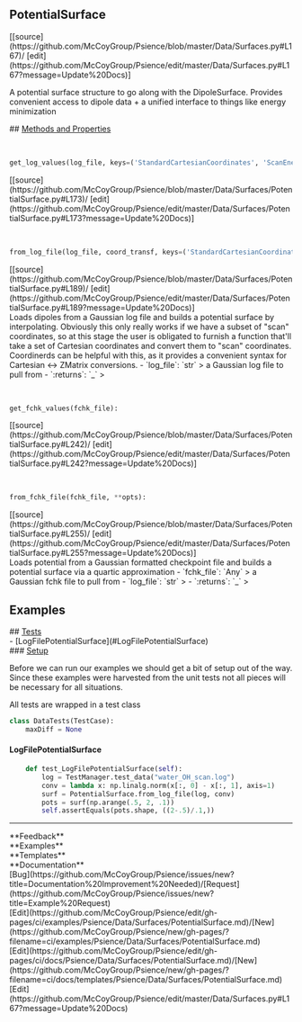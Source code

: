 ## <a id="Psience.Data.Surfaces.PotentialSurface">PotentialSurface</a> 

<div class="docs-source-link" markdown="1">
[[source](https://github.com/McCoyGroup/Psience/blob/master/Data/Surfaces.py#L167)/
[edit](https://github.com/McCoyGroup/Psience/edit/master/Data/Surfaces.py#L167?message=Update%20Docs)]
</div>

A potential surface structure to go along with the DipoleSurface.
Provides convenient access to dipole data + a unified interface to things like energy minimization







<div class="collapsible-section">
 <div class="collapsible-section collapsible-section-header" markdown="1">
## <a class="collapse-link" data-toggle="collapse" href="#methods" markdown="1"> Methods and Properties</a> <a class="float-right" data-toggle="collapse" href="#methods"><i class="fa fa-chevron-down"></i></a>
 </div>
 <div class="collapsible-section collapsible-section-body collapse show" id="methods" markdown="1">
 
<a id="Psience.Data.Surfaces.PotentialSurface.get_log_values" class="docs-object-method">&nbsp;</a> 
```python
get_log_values(log_file, keys=('StandardCartesianCoordinates', 'ScanEnergies')): 
```
<div class="docs-source-link" markdown="1">
[[source](https://github.com/McCoyGroup/Psience/blob/master/Data/Surfaces/PotentialSurface.py#L173)/
[edit](https://github.com/McCoyGroup/Psience/edit/master/Data/Surfaces/PotentialSurface.py#L173?message=Update%20Docs)]
</div>


<a id="Psience.Data.Surfaces.PotentialSurface.from_log_file" class="docs-object-method">&nbsp;</a> 
```python
from_log_file(log_file, coord_transf, keys=('StandardCartesianCoordinates', 'ScanEnergies'), tol=0.001, **opts): 
```
<div class="docs-source-link" markdown="1">
[[source](https://github.com/McCoyGroup/Psience/blob/master/Data/Surfaces/PotentialSurface.py#L189)/
[edit](https://github.com/McCoyGroup/Psience/edit/master/Data/Surfaces/PotentialSurface.py#L189?message=Update%20Docs)]
</div>
Loads dipoles from a Gaussian log file and builds a potential surface by interpolating.
Obviously this only really works if we have a subset of "scan" coordinates, so at this stage the user is obligated
to furnish a function that'll take a set of Cartesian coordinates and convert them to "scan" coordinates.
Coordinerds can be helpful with this, as it provides a convenient syntax for Cartesian <-> ZMatrix conversions.
  - `log_file`: `str`
    > a Gaussian log file to pull from
  - `:returns`: `_`
    >


<a id="Psience.Data.Surfaces.PotentialSurface.get_fchk_values" class="docs-object-method">&nbsp;</a> 
```python
get_fchk_values(fchk_file): 
```
<div class="docs-source-link" markdown="1">
[[source](https://github.com/McCoyGroup/Psience/blob/master/Data/Surfaces/PotentialSurface.py#L242)/
[edit](https://github.com/McCoyGroup/Psience/edit/master/Data/Surfaces/PotentialSurface.py#L242?message=Update%20Docs)]
</div>


<a id="Psience.Data.Surfaces.PotentialSurface.from_fchk_file" class="docs-object-method">&nbsp;</a> 
```python
from_fchk_file(fchk_file, **opts): 
```
<div class="docs-source-link" markdown="1">
[[source](https://github.com/McCoyGroup/Psience/blob/master/Data/Surfaces/PotentialSurface.py#L255)/
[edit](https://github.com/McCoyGroup/Psience/edit/master/Data/Surfaces/PotentialSurface.py#L255?message=Update%20Docs)]
</div>
Loads potential from a Gaussian formatted checkpoint file and builds a potential surface via a quartic approximation
  - `fchk_file`: `Any`
    > a Gaussian fchk file to pull from
  - `log_file`: `str`
    > 
  - `:returns`: `_`
    >
 </div>
</div>




## Examples













<div class="collapsible-section">
 <div class="collapsible-section collapsible-section-header" markdown="1">
## <a class="collapse-link" data-toggle="collapse" href="#Tests-616ee3" markdown="1"> Tests</a> <a class="float-right" data-toggle="collapse" href="#Tests-616ee3"><i class="fa fa-chevron-down"></i></a>
 </div>
 <div class="collapsible-section collapsible-section-body collapse show" id="Tests-616ee3" markdown="1">
 - [LogFilePotentialSurface](#LogFilePotentialSurface)

<div class="collapsible-section">
 <div class="collapsible-section collapsible-section-header" markdown="1">
### <a class="collapse-link" data-toggle="collapse" href="#Setup-f953ca" markdown="1"> Setup</a> <a class="float-right" data-toggle="collapse" href="#Setup-f953ca"><i class="fa fa-chevron-down"></i></a>
 </div>
 <div class="collapsible-section collapsible-section-body collapse show" id="Setup-f953ca" markdown="1">
 
Before we can run our examples we should get a bit of setup out of the way.
Since these examples were harvested from the unit tests not all pieces
will be necessary for all situations.

All tests are wrapped in a test class
```python
class DataTests(TestCase):
    maxDiff = None
```

 </div>
</div>

#### <a name="LogFilePotentialSurface">LogFilePotentialSurface</a>
```python
    def test_LogFilePotentialSurface(self):
        log = TestManager.test_data("water_OH_scan.log")
        conv = lambda x: np.linalg.norm(x[:, 0] - x[:, 1], axis=1)
        surf = PotentialSurface.from_log_file(log, conv)
        pots = surf(np.arange(.5, 2, .1))
        self.assertEquals(pots.shape, ((2-.5)/.1,))
```

 </div>
</div>






---


<div markdown="1" class="text-secondary">
<div class="container">
  <div class="row">
   <div class="col" markdown="1">
**Feedback**   
</div>
   <div class="col" markdown="1">
**Examples**   
</div>
   <div class="col" markdown="1">
**Templates**   
</div>
   <div class="col" markdown="1">
**Documentation**   
</div>
   <div class="col" markdown="1">
   
</div>
   <div class="col" markdown="1">
   
</div>
   <div class="col" markdown="1">
   
</div>
</div>
  <div class="row">
   <div class="col" markdown="1">
[Bug](https://github.com/McCoyGroup/Psience/issues/new?title=Documentation%20Improvement%20Needed)/[Request](https://github.com/McCoyGroup/Psience/issues/new?title=Example%20Request)   
</div>
   <div class="col" markdown="1">
[Edit](https://github.com/McCoyGroup/Psience/edit/gh-pages/ci/examples/Psience/Data/Surfaces/PotentialSurface.md)/[New](https://github.com/McCoyGroup/Psience/new/gh-pages/?filename=ci/examples/Psience/Data/Surfaces/PotentialSurface.md)   
</div>
   <div class="col" markdown="1">
[Edit](https://github.com/McCoyGroup/Psience/edit/gh-pages/ci/docs/Psience/Data/Surfaces/PotentialSurface.md)/[New](https://github.com/McCoyGroup/Psience/new/gh-pages/?filename=ci/docs/templates/Psience/Data/Surfaces/PotentialSurface.md)   
</div>
   <div class="col" markdown="1">
[Edit](https://github.com/McCoyGroup/Psience/edit/master/Data/Surfaces.py#L167?message=Update%20Docs)   
</div>
   <div class="col" markdown="1">
   
</div>
   <div class="col" markdown="1">
   
</div>
   <div class="col" markdown="1">
   
</div>
</div>
</div>
</div>